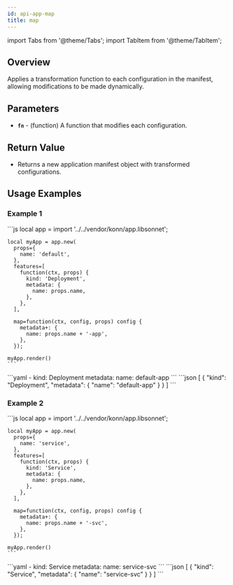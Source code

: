 ```yaml
---
id: api-app-map
title: map
---
```


import Tabs from '@theme/Tabs';
import TabItem from '@theme/TabItem';



## Overview
Applies a transformation function to each configuration in the manifest, allowing modifications to be made dynamically.

## Parameters
- **`fn`** - (function) A function that modifies each configuration.

## Return Value
- Returns a new application manifest object with transformed configurations.

## Usage Examples


### Example 1
<Tabs>
    <TabItem value="jsonnet" label="Jsonnet" default>
    ```js
    local app = import '../../vendor/konn/app.libsonnet';

    local myApp = app.new(
      props={
        name: 'default',
      },
      features=[
        function(ctx, props) {
          kind: 'Deployment',
          metadata: {
            name: props.name,
          },
        },
      ],

      map=function(ctx, config, props) config {
        metadata+: {
          name: props.name + '-app',
        },
      });

    myApp.render()
    ```
  </TabItem>
  <TabItem value="yaml" label="YAML Output">
    ```yaml
    - kind: Deployment
      metadata:
        name: default-app
    ```
  </TabItem>
  <TabItem value="json" label="JSON Output">
    ```json
    [
       {
          "kind": "Deployment",
          "metadata": {
             "name": "default-app"
          }
       }
    ]
    ```  
  </TabItem>
</Tabs>

### Example 2
<Tabs>
    <TabItem value="jsonnet" label="Jsonnet" default>
    ```js
    local app = import '../../vendor/konn/app.libsonnet';

    local myApp = app.new(
      props={
        name: 'service',
      },
      features=[
        function(ctx, props) {
          kind: 'Service',
          metadata: {
            name: props.name,
          },
        },
      ],

      map=function(ctx, config, props) config {
        metadata+: {
          name: props.name + '-svc',
        },
      });

    myApp.render()
    ```
  </TabItem>
  <TabItem value="yaml" label="YAML Output">
    ```yaml
    - kind: Service
      metadata:
        name: service-svc
    ```
  </TabItem>
  <TabItem value="json" label="JSON Output">
    ```json
    [
       {
          "kind": "Service",
          "metadata": {
             "name": "service-svc"
          }
       }
    ]
    ```  
  </TabItem>
</Tabs>